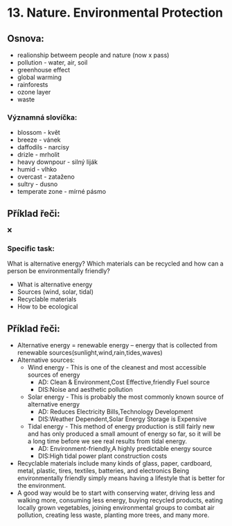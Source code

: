 # 13. Nature. Environmental Protection

## Osnova:

* realionship betweem people and nature (now x pass)
* pollution - water, air, soil
* greenhouse effect
* global warming
* rainforests
* ozone layer
* waste

### Významná slovíčka:
* blossom - květ 
* breeze - vánek 
* daffodils - narcisy 
* drizle - mrholit 
* heavy downpour - silný liják 
* humid - vlhko 
* overcast - zataženo 
* sultry - dusno
* temperate zone - mírné pásmo

## Příklad řeči:
❌

### Specific task:
What is alternative energy? Which materials can be recycled and how can a person be environmentally friendly?

* What is alternative energy
* Sources (wind, solar, tidal)
* Recyclable materials
* How to be ecological

## Příklad řeči:
* Alternative energy = renewable energy – energy that is collected from renewable sources(sunlight,wind,rain,tides,waves)
* Alternative sources:
  * Wind energy - This is one of the cleanest and most accessible sources of energy
    * AD: Clean & Environment,Cost Effective,friendly Fuel source
    * DIS:Noise and aesthetic pollution
  * Solar energy - This is probably the most commonly known source of alternative energy
    * AD: Reduces Electricity Bills,Technology Development
    * DIS:Weather Dependent,Solar Energy Storage is Expensive
  * Tidal energy - This method of energy production is still fairly new and has only produced a small amount of energy so far, so it will be a long time before we see real results from tidal energy.
    * AD: Environment-friendly,A highly predictable energy source
    * DIS:High tidal power plant construction costs
* Recyclable materials include many kinds of glass, paper, cardboard, metal, plastic, tires, textiles, batteries, and electronics
Being environmentally friendly simply means having a lifestyle that is better for the environment.
* A good way would be to start with conserving water, driving less and walking more, consuming less energy, buying recycled products, eating locally grown vegetables, joining environmental groups to combat air pollution, creating less waste, planting more trees, and many more.